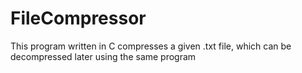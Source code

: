 # FileCompressor
This program written in C compresses a given .txt file, which can be decompressed later using the same program
